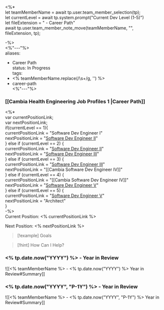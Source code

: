 <%*  
let teamMemberName = await tp.user.team_member_selection(tp);  
let currentLevel = await tp.system.prompt("Current Dev Level (1-5)")  
let fileExtension = " - Career Path"  
await tp.user.team_member_note_move(teamMemberName, "", fileExtension, tp);

 -%>  
<%"---"%>  
aliases:

 - Career Path  
status: In Progress  
tags:
 - <% teamMemberName.replace(/\s+/g, '') %>
 - career-path  
<%"---"%>

### [[Cambia Health Engineering Job Profiles 1 |Career Path]]

<%*  
var currentPositionLink;  
var nextPositionLink;  
if(currentLevel == 1){  
	currentPositionLink = "Software Dev Engineer I"  
	nextPositionLink = "[Software Dev Engineer II](https://www.myworkday.com/cambiahealth/d/inst/15$1514/219$72.htmld#TABINDEX=0&SUBTABINDEX=0)"  
} else if (currentLevel == 2) {  
	currentPositionLink = "[Software Dev Engineer II](https://www.myworkday.com/cambiahealth/d/inst/15$1514/219$72.htmld#TABINDEX=0&SUBTABINDEX=0)"  
	nextPositionLink = "[Software Dev Engineer III](https://www.myworkday.com/cambiahealth/d/inst/3$612/219$388.htmld)"  
} else if (currentLevel == 3) {  
	currentPositionLink = "[Software Dev Engineer III](https://www.myworkday.com/cambiahealth/d/inst/3$612/219$388.htmld)"  
	nextPositionLink = "[[Cambia Software Dev Engineer IV]]"  
} else if (currentLevel == 4) {  
	currentPositionLink = "[[Cambia Software Dev Engineer IV]]"  
	nextPositionLink = "[Software Dev Engineer V](https://www.myworkday.com/cambiahealth/d/inst/3$612/219$558.htmld)"  
} else if (currentLevel == 5) {  
	currentPositionLink = "[Software Dev Engineer V](https://www.myworkday.com/cambiahealth/d/inst/3$612/219$558.htmld)"  
	nextPositionLink = "Architect"  
}  
-%>  
Current Position: <% currentPositionLink %>

Next Position: <% nextPositionLink %>

> [!example] Goals

> [!hint] How Can I Help?

### <% tp.date.now("YYYY") %> - Year in Review

![[<% teamMemberName %> - <% tp.date.now("YYYY") %> Year in Review#Summary]]

### <% tp.date.now("YYYY", "P-1Y") %> - Year in Review

![[<% teamMemberName %> - <% tp.date.now("YYYY", "P-1Y") %> Year in Review#Summary]]
